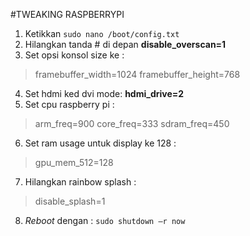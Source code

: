 #TWEAKING RASPBERRYPI
1.	Ketikkan `sudo nano /boot/config.txt`
2.	Hilangkan tanda # di depan **disable_overscan=1**
3.	Set opsi konsol size ke :
 > framebuffer_width=1024
 > framebuffer_height=768

4.	Set hdmi ked dvi mode: **hdmi_drive=2**
5.	Set cpu raspberry pi :
 > arm_freq=900
 > core_freq=333
 > sdram_freq=450

6.	Set ram usage untuk display ke 128 :
 > gpu_mem_512=128

7.	Hilangkan rainbow splash :
 > disable_splash=1

8.	*Reboot* dengan : `sudo shutdown –r now`
